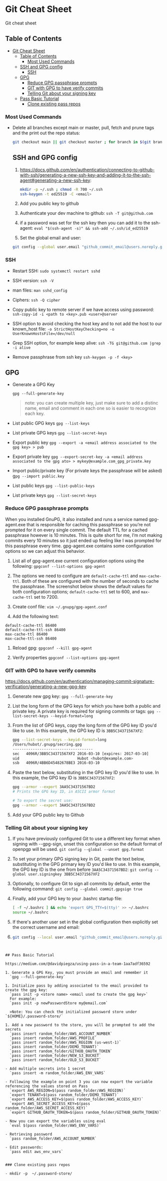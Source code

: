 # Git Cheat Sheet

Git cheat sheet

## Table of Contents

- [Git Cheat Sheet](#git-cheat-sheet)
  - [Table of Contents](#table-of-contents)
    - [Most Used Commands](#most-used-commands)
  - [SSH and GPG config](#ssh-and-gpg-config)
    - [SSH](#ssh)
  - [GPG](#gpg)
    - [Reduce GPG passphrase prompts](#reduce-gpg-passphrase-prompts)
    - [GIT with GPG to have verify commits](#git-with-gpg-to-have-verify-commits)
    - [Telling Git about your signing key](#telling-git-about-your-signing-key)
  - [Pass Basic Tutorial](#pass-basic-tutorial)
    - [Clone existing pass repos](#clone-existing-pass-repos)

### Most Used Commands


- Delete all branches except main or master, pull, fetch and prune tags and the print out the repo status:
  ```bash
  git checkout main || git checkout master ; for branch in $(git branch | awk {'print $1$2'} | grep -Ev "^master$|^\*master$|^main$|^\*main$") ; do git branch -D ${branch} ; done && git pull && git fetch --all --prune --prune-tags && git status
  ```

  ## SSH and GPG config

  1. https://docs.github.com/en/authentication/connecting-to-github-with-ssh/generating-a-new-ssh-key-and-adding-it-to-the-ssh-agent#generating-a-new-ssh-key:
	 ```bash
	 mkdir -p ~/.ssh ; chmod -R 700 ~/.ssh
	 ssh-keygen -t ed25519 -C <email>
	 ```

  1. Add you public key to github
  1. Authenticate your dev machine to github:
  	`ssh -T git@github.com`

  1. if a password was set for the ssh key then you can add it to the ssh-agent:
  	`eval "$(ssh-agent -s)" && ssh-add ~/.ssh/id_ed25519`

  1. Set the global email and user:

  	```bash
  	git config --global user.email "github_commit_email@users.noreply.github.com" ; git config --global user.name "change_me"
  	```

### SSH

- Restart SSH:
  `sudo systemctl restart sshd`

- SSH version:
  `ssh -V`

- man files:
  `man sshd_config`

- Ciphers:
  `ssh -Q cipher`

- Copy public key to remote server if we have access using password:
  `ssh-copy-id -i <path to <key>.pub <user>@server`

- SSH option to avoid checking the host key and to not add the host to our known_host file:
  `-o StrictHostKeyChecking=no -o UserKnownHostsFile=/dev/null`

- Grep SSH option, for example keep alive:
  `ssh -TG git@github.com |grep -i alive`

- Remove passphrase from ssh key
  `ssh-keygen -p -f <key>`

## GPG

- Generate a GPG Key

  `gpg --full-generate-key`

  >note: you can create multiple key, just make sure to add a distinc name, email and comment in each one so is easier to recognize each key.

- List public GPG keys
  `gpg --list-keys`

- List private GPG keys
  `gpg --list-secret-keys`

- Export public key
  `gpg --export -a <email address associated to the gpg key> > pub`

- Export private key
  `gpg --export-secret-key -a <email address associated to the gpg ato> > mykey@example.com_gpg_private.key`

- Import public/private key (For private keys the passphrase will be asked)
  g`pg --import public.key`

- List public keys
  `gpg --list-public-keys`

- List private keys
  `gpg --list-secret-keys`


### Reduce GPG passphrase prompts

When you installed GnuPG, it also installed and runs a service named gpg-agent.exe that is responsible for caching this passphrase so you’re not prompted for it on every single commit. The default TTL for a cached passphrase however is 10 minutes. This is quite short for me, I’m not making commits every 10 minutes so it just ended up feeling like I was prompted for this passphrase every time. gpg-agent.exe contains some configuration options so we can adjust this behavior.

1. List all of gpg-agent.exe current configuration options using the following:
    `gpgconf --list-options gpg-agent`

1. The options we need to configure are `default-cache-ttl` and `max-cache-ttl`. Both of these are configured with the number of seconds to cache the passphrase. The screenshot below shows the default values for both configuration options; `default-cache-ttl` set to 600, and `max-cache-ttl` set to 7200.

1. Create conf file:
    `vim ~/.gnupg/gpg-agent.conf`

1. Add the following text:

```
default-cache-ttl 86400
default-cache-ttl-ssh 86400
max-cache-ttl 86400
max-cache-ttl-ssh 86400
```
1. Reload gpg:
    `gpgconf --kill gpg-agent`

1. Verify properties
    `gpgconf --list-options gpg-agent`

### GIT with GPG to have verify commits

https://docs.github.com/en/authentication/managing-commit-signature-verification/generating-a-new-gpg-key

1. Generate new gpg key:
	`gpg --full-generate-key`

1. List the long form of the GPG keys for which you have both a public and private key. A private key is required for signing commits or tags:
	`gpg --list-secret-keys --keyid-format=long`

1. From the list of GPG keys, copy the long form of the GPG key ID you'd like to use. In this example, the GPG key ID is `3BB5C34371567XF2`:

	```bash
	gpg --list-secret-keys --keyid-format=long
	/Users/hubot/.gnupg/secring.gpg
	------------------------------------
	sec   4096R/3BB5C34371567XF2 2016-03-10 [expires: 2017-03-10]
	uid                          Hubot <hubot@example.com>
	ssb   4096R/4BB6D45482678BE3 2016-03-10
	```
2. Paste the text below, substituting in the GPG key ID you'd like to use. In this example, the GPG key ID is `3BB5C34371567XF2`:

	```bash
	gpg --armor --export 3AA5C34371567BD2
	# Prints the GPG key ID, in ASCII armor format

	# To export the secret use:
	gpg --armor --export 3AA5C34371567BD2
	```

3. Add your GPG public key to Github

### Telling Git about your signing key

1. If you have previously configured Git to use a different key format when signing with --gpg-sign, unset this configuration so the default format of openpgp will be used.
	`git config --global --unset gpg.format`

1. To set your primary GPG signing key in Git, paste the text below, substituting in the GPG primary key ID you'd like to use. In this example, the GPG key ID is the one from before `3AA5C34371567BD2`:
	`git config --global user.signingkey 3BB5C34371567XF2`

1. Optionally, to configure Git to sign all commits by default, enter the following command:
	`git config --global commit.gpgsign true`

1. Finally, add your GPG key to your .bashrc startup file:
	```bash
	[ -f ~/.bashrc ] && echo 'export GPG_TTY=$(tty)' >> ~/.bashrc
	source ~/.bashrc
	```
1. If there's another user set in the global configuration then explicitly set the correct username and email:
2.
	```bash
	git config --local user.email "github_commit_email@users.noreply.github.com" ; git config --local user.name "change_me" ; git config --local --unset gpg.format ; git config --local user.signingkey 3BB5C34371567XF2
  ```


## Pass Basic Tutorial

https://medium.com/@davidpiegza/using-pass-in-a-team-1aa7adf36592

1. Generate a GPG Key, you must provide an email and remember it
	`gpg --full-generate-key`

1. Initialize pass by adding associated to the email provided to create the gpg key:
    `pass init -p <store name> <email used to create the gpg key>`
	For example:
	`pass init -p newPasswordStore my@email.com`

    >Note: You can check the initialized password store under `${HOME}/.password-store/`

1. Add a new password to the store, you will be prompted to add the secrets
    `pass insert random_folder/AWS_ACCOUNT_NUMBER`
    `pass insert random_folder/AWS_PROFILE`
    `pass insert random_folder/AWS_REGION (us-west-1)`
    `pass insert random_folder/DEMO_TENANT)`
    `pass insert random_folder/GITHUB_OAUTH_TOKEN`
    `pass insert random_folder/NEW_S3_BUCKET`
    `pass insert random_folder/OLD_S3_BUCKET`

- Add multiple secrets into 1 secret
    `pass insert -m random_folder/AWS_ENV_VARS`

- Following the example on point 3 you can now export the variable referencing the values stored on Pass
    `export AWS_REGION=$(pass random_folder/AWS_REGION)`
    `export TENANT=$(pass random_folder/DEMO_TENANT)`
    `export AWS_ACCESS_KEY=$(pass random_folder/AWS_ACCESS_KEY)`
    `export AWS_SECRET_ACCESS_KEY=$(pass random_folder/AWS_SECRET_ACCESS_KEY)`
    `export GITHUB_OAUTH_TOKEN=$(pass random_folder/GITHUB_OAUTH_TOKEN)`

- Now you can export the variables using eval
    `eval $(pass random_folder/AWS_ENV_VARS)`

- Retrieving password
    `pass random_folder/AWS_ACCOUNT_NUMBER`

- Edit passwords:
    `pass edit aws_env_vars`


### Clone existing pass repos

- mkdir -p  ~/.password-store/
